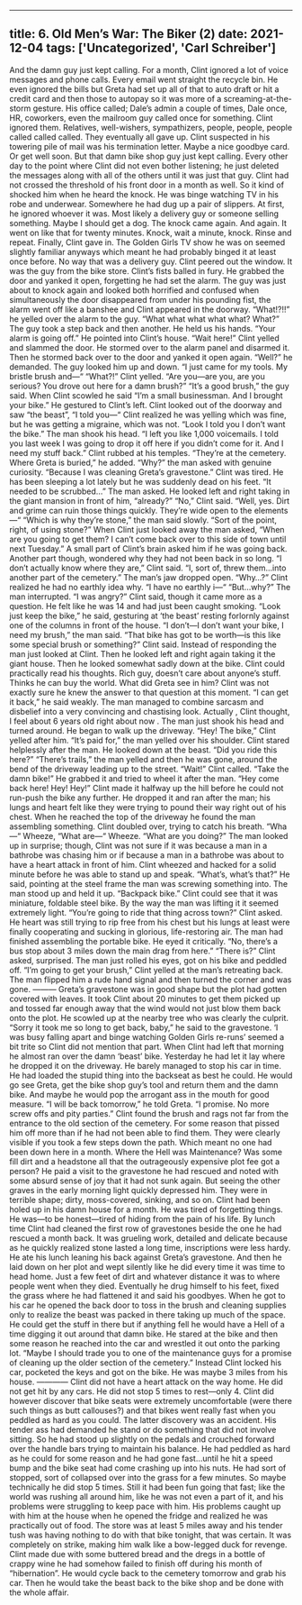 
---
title: 6. Old Men’s War: The Biker (2)
date: 2021-12-04
tags: ['Uncategorized', 'Carl Schreiber']
---

And the damn guy just kept calling. For a month, Clint ignored a lot of voice messages and phone calls.  Every email went straight the recycle bin.  He even ignored the bills but Greta had set up all of that to auto draft or hit a credit card and then those to autopay so it was more of a screaming-at-the-storm gesture. His office called; Dale’s admin a couple of times, Dale once, HR, coworkers, even the mailroom guy called once for something.  Clint ignored them.  Relatives, well-wishers, sympathizers, people, people, people called called called.  They eventually all gave up.  Clint suspected in his towering pile of mail was his termination letter.  Maybe a nice goodbye card.  Or get well soon. But that damn bike shop guy just kept calling.  Every other day to the point where Clint did not even bother listening; he just deleted the messages along with all of the others until it was just that guy. Clint had not crossed the threshold of his front door in a month as well.  So it kind of shocked him when he heard the knock.  He was binge watching TV in his robe and underwear.  Somewhere he had dug up a pair of slippers. At first, he ignored whoever it was.  Most likely a delivery guy or someone selling something. Maybe I should get a dog. The knock came again.  And again.  It went on like that for twenty minutes.  Knock, wait a minute, knock.  Rinse and repeat.  Finally, Clint gave in.  The Golden Girls TV show he was on seemed slightly familiar anyways which meant he had probably binged it at least once before.  No way that was a delivery guy. Clint peered out the window.  It was the guy from the bike store.  Clint’s fists balled in fury.  He grabbed the door and yanked it open, forgetting he had set the alarm.  The guy was just about to knock again and looked both horrified and confused when simultaneously the door disappeared from under his pounding fist, the alarm went off like a banshee and Clint appeared in the doorway. “What!?!!” he yelled over the alarm to the guy.  “What what what what what?  What?” The guy took a step back and then another.  He held us his hands.  “Your alarm is going off.”  He pointed into Clint’s house. “Wait here!” Clint yelled and slammed the door.  He stormed over to the alarm panel and disarmed it.  Then he stormed back over to the door and yanked it open again. “Well?” he demanded. The guy looked him up and down.  “I just came for my tools.  My bristle brush and—“ “What?!” Clint yelled.  “Are you—are you, are you serious?  You drove out here for a damn brush?” “It’s a good brush,” the guy said. When Clint scowled he said “I’m a small businessman.  And I brought your bike.”  He gestured to Clint’s left.  Clint looked out of the doorway and saw “the beast”, “I told you—“ Clint realized he was yelling which was fine, but he was getting a migraine, which was not.  “Look I told you I don’t want the bike.” The man shook his head.  “I left you like 1,000 voicemails.  I told you last week I was going to drop it off here if you didn’t come for it.  And I need my stuff back.” Clint rubbed at his temples.  “They’re at the cemetery.  Where Greta is buried,” he added. “Why?” the man asked with genuine curiosity. “Because I was cleaning Greta’s gravestone.”  Clint was tired.  He has been sleeping a lot lately but he was suddenly dead on his feet. “It needed to be scrubbed…” The man asked.  He looked left and right taking in the giant mansion in front of him, “already?” “No,” Clint said.  “Well, yes.  Dirt and grime can ruin those things quickly.  They’re wide open to the elements—“ “Which is why they’re stone,” the man said slowly.  “Sort of the point, right, of using stone?” When Clint just looked away the man asked, “When are you going to get them?   I can’t come back over to this side of town until next Tuesday.” A small part of Clint’s brain asked him if he was going back.  Another part though, wondered why they had not been back in so long. “I don’t actually know where they are,” Clint said.  “I, sort of, threw them…into another part of the cemetery.” The man’s jaw dropped open.  “Why…?” Clint realized he had no earthly idea why.  “I have no earthly i—“ “But…why?” The man interrupted. “I was angry?” Clint said, though it came more as a question.  He felt like he was 14 and had just been caught smoking.  “Look just keep the bike,” he said, gesturing at ‘the beast’ resting forlornly against one of the columns in front of the house. “I don’t—I don’t want your bike, I need my brush,” the man said. “That bike has got to be worth—is this like some special brush or something?” Clint said. Instead of responding the man just looked at Clint.  Then he looked left and right again taking it the giant house.  Then he looked somewhat sadly down at the bike.  Clint could practically read his thoughts. Rich guy, doesn’t care about anyone’s stuff.  Thinks he can buy the world.  What did Greta see in him? Clint was not exactly sure he knew the answer to that question at this moment.  “I can get it back,” he said weakly. The man managed to combine sarcasm and disbelief into a very convincing and chastising look. Actually , Clint thought, I feel about 6 years old right about now . The man just shook his head and turned around.  He began to walk up the driveway. “Hey! The bike,” Clint yelled after him. “It’s paid for,” the man yelled over his shoulder. Clint stared helplessly after the man.  He looked down at the beast.  “Did you ride this here?” “There’s trails,” the man yelled and then he was gone, around the bend of the driveway leading up to the street. “Wait!” Clint called.  “Take the damn bike!”  He grabbed it and tried to wheel it after the man.  “Hey come back here!  Hey!  Hey!” Clint made it halfway up the hill before he could not run-push the bike any further.  He dropped it and ran after the man; his lungs and heart felt like they were trying to pound their way right out of his chest. When he reached the top of the driveway he found the man assembling something. Clint doubled over, trying to catch his breath. “Wha—“ Wheeze, “What are—“ Wheeze.  “What are you doing?” The man looked up in surprise; though, Clint was not sure if it was because a man in a bathrobe was chasing him or if because a man in a bathrobe was about to have a heart attack in front of him. Clint wheezed and hacked for a solid minute before he was able to stand up and speak.  “What’s, what’s that?” He said, pointing at the steel frame the man was screwing something into. The man stood up and held it up.  “Backpack bike.” Clint could see that it was miniature, foldable steel bike.  By the way the man was lifting it it seemed extremely light. “You’re going to ride that thing across town?” Clint asked.  He heart was still trying to rip free from his chest but his lungs at least were finally cooperating and sucking in glorious, life-restoring air. The man had finished assembling the portable bike. He eyed it critically.  “No, there’s a bus stop about 3 miles down the main drag from here.” “There is?” Clint asked, surprised. The man just rolled his eyes, got on his bike and peddled off. “I’m going to get your brush,” Clint yelled at the man’s retreating back. The man flipped him a rude hand signal and then turned the corner and was gone. ——— Greta’s gravestone was in good shape but the plot had gotten covered with leaves.  It took Clint about 20 minutes to get them picked up and tossed far enough away that the wind would not just blow them back onto the plot.  He scowled up at the nearby tree who was clearly the culprit. “Sorry it took me so long to get back, baby,” he said to the gravestone. ‘I was busy falling apart and binge watching Golden Girls re-runs’ seemed a bit trite so Clint did not mention that part. When Clint had left that morning he almost ran over the damn ‘beast’ bike.  Yesterday he had let it lay where he dropped it on the driveway.  He barely managed to stop his car  in time.  He had loaded the stupid thing into the backseat as best he could.  He would go see Greta, get the bike shop guy’s tool and return them and the damn bike.  And maybe he would pop the arrogant ass in the mouth for good measure. “I will be back tomorrow,” he told Greta.  “I promise.  No more screw offs and pity parties.” Clint found the brush and rags not far from the entrance to the old section of the cemetery.  For some reason that pissed him off more than if he had not been able to find them.  They were clearly visible if you took a few steps down the path.  Which meant no one had been down here in a month.  Where the Hell was Maintenance?  Was some fill dirt and a headstone all that the outrageously expensive plot fee got a person? He paid a visit to the gravestone he had rescued and noted with some absurd sense of joy that it had not sunk again.  But seeing the other graves in the early morning light quickly depressed him.  They were in terrible shape; dirty, moss-covered, sinking, and so on. Clint had been holed up in his damn house for a month.  He was tired of forgetting things.  He was—to be honest—tired of hiding from the pain of his life. By lunch time Clint had cleaned the first row of gravestones beside the one he had rescued a month back.  It was grueling work, detailed and delicate because as he quickly realized stone lasted a long time, inscriptions were less hardy.  He ate his lunch leaning his back against Greta’s gravestone. And then he laid down on her plot and wept silently like he did every time it was time to head home.  Just a few feet of dirt and whatever distance it was to where people went when they died. Eventually he drug himself to his feet, fixed the grass where he had flattened it and said his goodbyes.  When he got to his car he opened the back door to toss in the brush and cleaning supplies only to realize the beast was packed in there taking up much of the space.  He could get the stuff in there but if anything fell he would have a Hell of a time digging it out around that damn bike. He stared at the bike and then some reason he reached into the car and wrestled it out onto the parking lot. “Maybe I should trade you to one of the maintenance guys for a promise of cleaning up the older section of the cemetery.” Instead Clint locked his car, pocketed the keys and got on the bike.  He was maybe 3 miles from his house. ———— Clint did not have a heart attack on the way home.  He did not get hit by any cars.  He did not stop 5 times to rest—only 4.  Clint did however discover that bike seats were extremely uncomfortable (were there such things as butt callouses?) and that bikes went really fast when you peddled as hard as you could. The latter discovery was an accident.  His tender ass had demanded he stand or do something that did not involve sitting.  So he had stood up slightly on the pedals and crouched forward over the handle bars trying to maintain his balance. He had peddled as hard as he could for some reason and he had gone fast…until he hit a speed bump and the bike seat had come crashing up into his nuts.  He had sort of stopped, sort of collapsed over into the grass for a few minutes.  So maybe technically he did stop 5 times. Still it had been fun going that fast; like the world was rushing all around him, like he was not even a part of it, and his problems were struggling to keep pace with him. His problems caught up with him at the house when he opened the fridge and realized he was practically out of food.  The store was at least 5 miles away and his tender tush was having nothing to do with that bike tonight, that was certain.  It was completely on strike, making him walk like a bow-legged duck for revenge. Clint made due with some buttered bread and the dregs in a bottle of crappy wine he had somehow failed to finish off during his month of “hibernation”.  He would cycle back to the cemetery tomorrow and grab his car.  Then he would take the beast back to the bike shop and be done with the whole affair.
